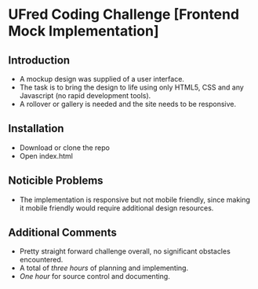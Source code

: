 # UFred Coding Challenge [Frontend Mock Implementation]

## Introduction
   - A mockup design was supplied of a user interface.
   - The task is to bring the design to life using only HTML5, CSS and any Javascript (no rapid development tools).
   - A rollover or gallery is needed and the site needs to be responsive.
   
## Installation
   - Download or clone the repo
   - Open index.html
   
## Noticible Problems
   - The implementation is responsive but not mobile friendly, since making it mobile friendly would require additional design resources.

## Additional Comments
- Pretty straight forward challenge overall, no significant obstacles encountered.
- A total of *three hours* of planning and implementing. 
- *One hour* for source control and documenting.

